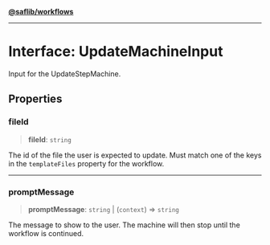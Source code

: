 [**@saflib/workflows**](../index.md)

***

# Interface: UpdateMachineInput

Input for the UpdateStepMachine.

## Properties

### fileId

> **fileId**: `string`

The id of the file the user is expected to update. Must match one of the keys in the `templateFiles` property for the workflow.

***

### promptMessage

> **promptMessage**: `string` \| (`context`) => `string`

The message to show to the user. The machine will then stop until the workflow is continued.
